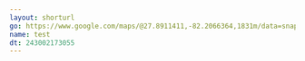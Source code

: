 ```yaml
---
layout: shorturl
go: https://www.google.com/maps/@27.8911411,-82.2066364,1831m/data=snap help installm1sudo snap upgradee3?authuser=0&entry=ttu
name: test
dt: 243002173055
---
```


